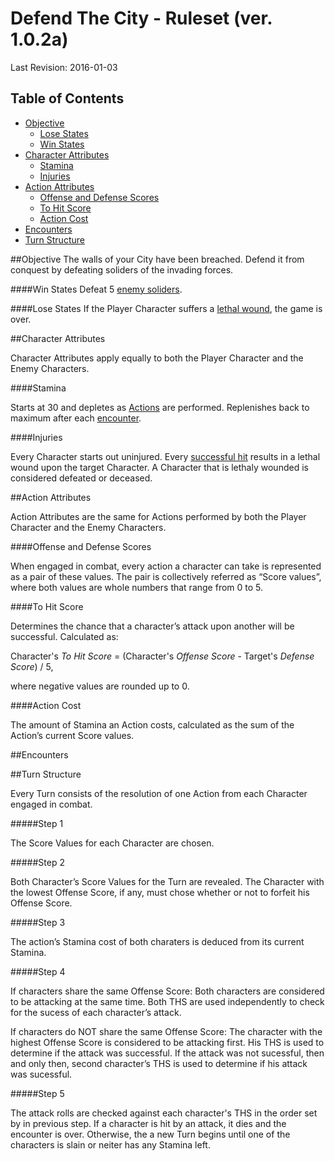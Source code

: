 # Defend The City - Ruleset (ver. 1.0.2a)
Last Revision: 2016-01-03

## Table of Contents
- [Objective](#objective)
    - [Lose States](#lose-states)
    - [Win States](#win-states)
- [Character Attributes](#character-attributes)
  - [Stamina](#stamina)
  - [Injuries](#injuries)
- [Action Attributes](#action-attributes)
  - [Offense and Defense Scores](#offense-and-defense-scores)
  - [To Hit Score](#to-hit-score)
  - [Action Cost](#action-cost)
- [Encounters](#encounters)
- [Turn Structure](#turn-structure)
 

##Objective
The walls of your City have been breached. Defend it from conquest by defeating soliders of the invading forces.

####Win States
Defeat 5 [enemy soliders](#encounters).

####Lose States
If the Player Character suffers a [lethal wound](#injuries), the game is over.

##Character Attributes

Character Attributes apply equally to both the Player Character and the Enemy Characters.

####Stamina

Starts at 30 and depletes as [Actions](#action-attributes) are performed. Replenishes back to maximum after each [encounter](#encounters). 

####Injuries

Every Character starts out uninjured. 
Every [successful hit](#to-hit-score) results in a lethal wound upon the target Character.
A Character that is lethaly wounded is considered defeated or deceased.

##Action Attributes

Action Attributes are the same for Actions performed by both the Player Character and the Enemy Characters.

####Offense and Defense Scores

When engaged in combat, every action a character can take is represented as a pair of these values. 
The pair is collectively referred as “Score values”, where both values are whole numbers that range from 0 to 5.

####To Hit Score

Determines the chance that a character’s attack upon another will be successful. Calculated as: 

Character's *To Hit Score* = (Character's *Offense Score* - Target's *Defense Score*) / 5,

where negative values are rounded up to 0.

####Action Cost

The amount of Stamina an Action costs, calculated as the sum of the Action’s current Score values.

##Encounters



##Turn Structure

Every Turn consists of the resolution of one Action from each Character engaged in combat.

#####Step 1

The Score Values for each Character are chosen.

#####Step 2

Both Character’s Score Values for the Turn are revealed. 
The Character with the lowest Offense Score, if any, must chose whether or not to forfeit his Offense Score.

#####Step 3

The action’s Stamina cost of both charaters is deduced from its current Stamina.

#####Step 4

If characters share the same Offense Score:
Both characters are considered to be attacking at the same time. 
Both THS are used independently to check for the sucess of each character’s attack.

If characters do NOT share the same Offense Score:
The character with the highest Offense Score is considered to be attacking first. 
His THS is used to determine if the attack was successful. 
If the attack was not sucessful, then and only then, second character’s THS is used to determine if his attack was sucessful. 

#####Step 5

The attack rolls are checked against each character's THS in the order set by in previous step.
If a character is hit by an attack, it dies and the encounter is over. 
Otherwise, the a new Turn begins until one of the characters is slain or neiter has any Stamina left.


